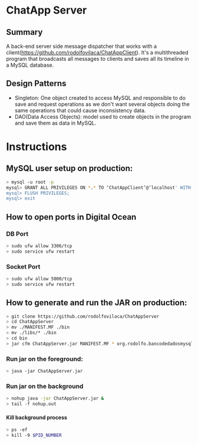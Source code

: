 # ChatApp Server
## Summary
A back-end server side message dispatcher that works with a client(https://github.com/rodolfovilaca/ChatAppClient). It's a multithreaded program that broadcasts all messages to clients and saves all its timeline in a MySQL database.

## Design Patterns
- Singleton: One object created to access MySQL and responsible to do save and request operations as we don't want several objects doing the same operations that could cause inconsistency data.
- DAO(Data Access Objects): model used to create objects in the program and save them as data in MySQL.

# Instructions

## MySQL user setup on production:

```bash
> mysql -u root -p
mysql> GRANT ALL PRIVILEGES ON *.* TO ‘ChatAppClient’@‘localhost' WITH GRANT OPTION;
mysql> FLUSH PRIVILEGES;
mysql> exit
```

## How to open ports in Digital Ocean

### DB Port
```bash
> sudo ufw allow 3306/tcp
> sudo service ufw restart
```
### Socket Port
```bash
> sudo ufw allow 5000/tcp 
> sudo service ufw restart
```

## How to generate and run the JAR on production:

```bash
> git clone https://github.com/rodolfovilaca/ChatAppServer
> cd ChatAppServer
> mv ./MANIFEST.MF ./bin
> mv ./libs/* ./bin
> cd bin
> jar cfm ChatAppServer.jar MANIFEST.MF * org.rodolfo.bancodedadosmysql.jar mysql-connector-java-5.1.42-bin.jar
```

### Run jar on the foreground:
```bash
> java -jar ChatAppServer.jar
```

### Run jar on the background
```bash
> nohup java -jar ChatAppServer.jar &
> tail -f nohup.out
```
 #### Kill background process

```bash
> ps -ef
> kill -9 $PID_NUMBER
```

